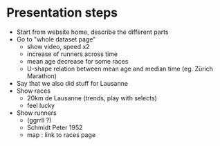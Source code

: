# Presentation steps

* Start from website home, describe the different parts
* Go to "whole dataset page"
  * show video, speed x2
  * increase of runners across time
  * mean age decrease for some races
  * U-shape relation between mean age and median time (eg. Zürich Marathon)
* Say that we also did stuff for Lausanne
* Show races
  * 20km de Lausanne (trends, play with selects)
  * feel lucky
* Show runners
  * (ggrrll ?)
  * Schmidt Peter 1952
  * map : link to races page
